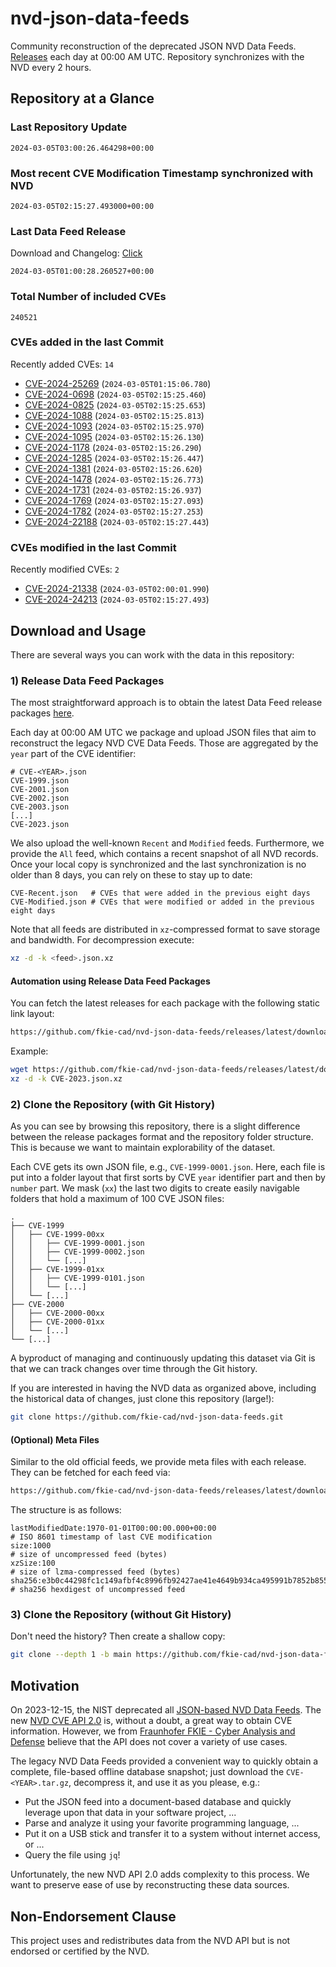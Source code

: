 # nvd-json-data-feeds

Community reconstruction of the deprecated JSON NVD Data Feeds. 
[Releases](https://github.com/fkie-cad/nvd-json-data-feeds/releases/latest) each day at 00:00 AM UTC.
Repository synchronizes with the NVD every 2 hours.

## Repository at a Glance

### Last Repository Update

```plain
2024-03-05T03:00:26.464298+00:00
```

### Most recent CVE Modification Timestamp synchronized with NVD

```plain
2024-03-05T02:15:27.493000+00:00
```

### Last Data Feed Release

Download and Changelog: [Click](https://github.com/fkie-cad/nvd-json-data-feeds/releases/latest)

```plain
2024-03-05T01:00:28.260527+00:00
```

### Total Number of included CVEs

```plain
240521
```

### CVEs added in the last Commit

Recently added CVEs: `14`

* [CVE-2024-25269](CVE-2024/CVE-2024-252xx/CVE-2024-25269.json) (`2024-03-05T01:15:06.780`)
* [CVE-2024-0698](CVE-2024/CVE-2024-06xx/CVE-2024-0698.json) (`2024-03-05T02:15:25.460`)
* [CVE-2024-0825](CVE-2024/CVE-2024-08xx/CVE-2024-0825.json) (`2024-03-05T02:15:25.653`)
* [CVE-2024-1088](CVE-2024/CVE-2024-10xx/CVE-2024-1088.json) (`2024-03-05T02:15:25.813`)
* [CVE-2024-1093](CVE-2024/CVE-2024-10xx/CVE-2024-1093.json) (`2024-03-05T02:15:25.970`)
* [CVE-2024-1095](CVE-2024/CVE-2024-10xx/CVE-2024-1095.json) (`2024-03-05T02:15:26.130`)
* [CVE-2024-1178](CVE-2024/CVE-2024-11xx/CVE-2024-1178.json) (`2024-03-05T02:15:26.290`)
* [CVE-2024-1285](CVE-2024/CVE-2024-12xx/CVE-2024-1285.json) (`2024-03-05T02:15:26.447`)
* [CVE-2024-1381](CVE-2024/CVE-2024-13xx/CVE-2024-1381.json) (`2024-03-05T02:15:26.620`)
* [CVE-2024-1478](CVE-2024/CVE-2024-14xx/CVE-2024-1478.json) (`2024-03-05T02:15:26.773`)
* [CVE-2024-1731](CVE-2024/CVE-2024-17xx/CVE-2024-1731.json) (`2024-03-05T02:15:26.937`)
* [CVE-2024-1769](CVE-2024/CVE-2024-17xx/CVE-2024-1769.json) (`2024-03-05T02:15:27.093`)
* [CVE-2024-1782](CVE-2024/CVE-2024-17xx/CVE-2024-1782.json) (`2024-03-05T02:15:27.253`)
* [CVE-2024-22188](CVE-2024/CVE-2024-221xx/CVE-2024-22188.json) (`2024-03-05T02:15:27.443`)


### CVEs modified in the last Commit

Recently modified CVEs: `2`

* [CVE-2024-21338](CVE-2024/CVE-2024-213xx/CVE-2024-21338.json) (`2024-03-05T02:00:01.990`)
* [CVE-2024-24213](CVE-2024/CVE-2024-242xx/CVE-2024-24213.json) (`2024-03-05T02:15:27.493`)


## Download and Usage

There are several ways you can work with the data in this repository:

### 1) Release Data Feed Packages

The most straightforward approach is to obtain the latest Data Feed release packages [here](https://github.com/fkie-cad/nvd-json-data-feeds/releases/latest).

Each day at 00:00 AM UTC we package and upload JSON files that aim to reconstruct the legacy NVD CVE Data Feeds.
Those are aggregated by the `year` part of the CVE identifier:

```
# CVE-<YEAR>.json
CVE-1999.json
CVE-2001.json
CVE-2002.json
CVE-2003.json
[...]
CVE-2023.json
```

We also upload the well-known `Recent` and `Modified` feeds.
Furthermore, we provide the `All` feed, which contains a recent snapshot of all NVD records.
Once your local copy is synchronized and the last synchronization is no older than 8 days, you can rely on these to stay up to date:

```plain
CVE-Recent.json   # CVEs that were added in the previous eight days
CVE-Modified.json # CVEs that were modified or added in the previous eight days
```

Note that all feeds are distributed in `xz`-compressed format to save storage and bandwidth.
For decompression execute:

```sh
xz -d -k <feed>.json.xz
```


#### Automation using Release Data Feed Packages

You can fetch the latest releases for each package with the following static link layout:

```sh
https://github.com/fkie-cad/nvd-json-data-feeds/releases/latest/download/CVE-<YEAR>.json.xz
```

Example:

```sh
wget https://github.com/fkie-cad/nvd-json-data-feeds/releases/latest/download/CVE-2023.json.xz
xz -d -k CVE-2023.json.xz
```



### 2) Clone the Repository (with Git History)

As you can see by browsing this repository, there is a slight difference between the release packages format and the repository folder structure.
This is because we want to maintain explorability of the dataset.

Each CVE gets its own JSON file, e.g., `CVE-1999-0001.json`.
Here, each file is put into a folder layout that first sorts by CVE `year` identifier part and then by `number` part.
We mask (`xx`) the last two digits to create easily navigable folders that hold a maximum of 100 CVE JSON files:

```plain
.
├── CVE-1999
│   ├── CVE-1999-00xx
│   │   ├── CVE-1999-0001.json
│   │   ├── CVE-1999-0002.json
│   │   └── [...]
│   ├── CVE-1999-01xx
│   │   ├── CVE-1999-0101.json
│   │   └── [...]
│   └── [...]
├── CVE-2000
│   ├── CVE-2000-00xx
│   ├── CVE-2000-01xx
│   └── [...]
└── [...]
```

A byproduct of managing and continuously updating this dataset via Git is that we can track changes over time through the Git history.

If you are interested in having the NVD data as organized above, including the historical data of changes, just clone this repository (large!):

```sh
git clone https://github.com/fkie-cad/nvd-json-data-feeds.git
```

#### (Optional) Meta Files

Similar to the old official feeds, we provide meta files with each release. They can be fetched for each feed via:

```sh
https://github.com/fkie-cad/nvd-json-data-feeds/releases/latest/download/CVE-<YEAR>.meta
```

The structure is as follows:

```plain
lastModifiedDate:1970-01-01T00:00:00.000+00:00                          # ISO 8601 timestamp of last CVE modification
size:1000                                                               # size of uncompressed feed (bytes)
xzSize:100                                                              # size of lzma-compressed feed (bytes)
sha256:e3b0c44298fc1c149afbf4c8996fb92427ae41e4649b934ca495991b7852b855 # sha256 hexdigest of uncompressed feed
```


### 3) Clone the Repository (without Git History)

Don't need the history? Then create a shallow copy:

```sh
git clone --depth 1 -b main https://github.com/fkie-cad/nvd-json-data-feeds.git
```

## Motivation

On 2023-12-15, the NIST deprecated all [JSON-based NVD Data Feeds](https://nvd.nist.gov/vuln/data-feeds#divRetirementBanner-1).
The new [NVD CVE API 2.0](https://nvd.nist.gov/developers/vulnerabilities) is, without a doubt, a great way to obtain CVE information.
However, we from [Fraunhofer FKIE - Cyber Analysis and Defense](https://www.fkie.fraunhofer.de/en/departments/cad.html) believe that the API does not cover a variety of use cases.

The legacy NVD Data Feeds provided a convenient way to quickly obtain a complete, file-based offline database snapshot; just download the `CVE-<YEAR>.tar.gz`, decompress it, and use it as you please, e.g.:

* Put the JSON feed into a document-based database and quickly leverage upon that data in your software project, ...
* Parse and analyze it using your favorite programming language, ...
* Put it on a USB stick and transfer it to a system without internet access, or ...
* Query the file using `jq`!

Unfortunately, the new NVD API 2.0 adds complexity to this process.
We want to preserve ease of use by reconstructing these data sources.

## Non-Endorsement Clause

This project uses and redistributes data from the NVD API but is not endorsed or certified by the NVD.